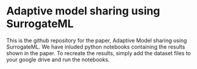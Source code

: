 # Adaptive model sharing using SurrogateML

This is the github repository for the paper, Adaptive Model sharing using SurrogateML. We have inluded python notebooks containing the results shown in the paper. To recreate the results, simply add the dataset files to your google drive and run the notebooks.
